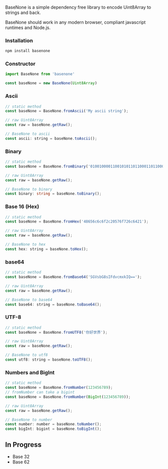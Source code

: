 BaseNone is a simple dependency free library to encode Uint8Array to strings and back.

BaseNone should work in any modern browser, compliant javascript runtimes and Node.js.

### Installation

```sh
npm install basenone
```

### Constructor

```js
import BaseNone from 'basenone'

const baseNone = new BaseNone(Uint8Array)
```

### Ascii

```js
// static method
const baseNone = BaseNone.fromAscii('My ascii string');

// raw Uint8Array
const raw = baseNone.getRaw();

// BaseNone to ascii
const ascii: string = baseNone.toAscii();
```

### Binary

```ts
// static method
const baseNone = BaseNone.fromBinary('0100100001100101011011000110110001101111');

// raw Uint8Array
const raw = baseNone.getRaw();

// BaseNone to binary
const binary: string = baseNone.toBinary();
```

### Base 16 (Hex)

```js
// static method
const baseNone = BaseNone.fromHex('48656c6c6f2c20576f726c6421');

// raw Uint8Array
const raw = baseNone.getRaw();

// BaseNone to hex
const hex: string = baseNone.toHex();
```

### base64

```js
// static method
const baseNone = BaseNone.fromBase64('SGVsbG8sIFdvcmxkIQ==');

// raw Uint8Array
const raw = baseNone.getRaw();

// BaseNone to base64
const base64: string = baseNone.toBase64();
```

### UTF-8

```js
// static method
const baseNone = BaseNone.fromUTF8('你好世界');

// raw Uint8Array
const raw = baseNone.getRaw();

// BaseNone to utf8
const utf8: string = baseNone.toUTF8();
```

### Numbers and BigInt

```js
// static method
const baseNone = BaseNone.fromNumber(123456789);
// fromNumber can take a bigint
const baseNone = BaseNone.fromNumber(BigInt(123456789));

// raw Uint8Array
const raw = baseNone.getRaw();

// BaseNone to number
const number: number = baseNone.toNumber();
const bigInt: bigint = baseNone.toBigInt();
```

## In Progress
 - Base 32
 - Base 62

